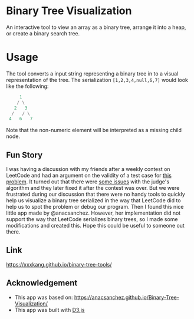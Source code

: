 # Binary Tree Visualization

An interactive tool to view an array as a binary tree, arrange it into a heap, or create a binary search tree.

# Usage

The tool converts a input string representing a binary tree in to a visual representation of the tree. The serialization `[1,2,3,4,null,6,7]` would look like the following:

```python
     1
    / \
   2   3
  /   / \
 4   6   7
```

Note that the non-numeric element will be interpreted as a missing child node.

## Fun Story

I was having a discussion with my friends after a weekly contest on LeetCode and had an argument on the validity of a test case for [this problem](https://leetcode.com/problems/insufficient-nodes-in-root-to-leaf-paths/ "1080. Insufficient Nodes in Root to Leaf Paths"). It turned out that there were [some issues](https://leetcode.com/problems/insufficient-nodes-in-root-to-leaf-paths/discuss/308787/ANNOUNCEMENT-Weekly-Contest-140-has-been-declared-as-*unrated*) with the judge's algorithm and they later fixed it after the contest was over. But we were frustrated during our discussion that there were no handy tools to quickly help us visualize a binary tree serialized in the way that LeetCode did to help us to spot the problem or debug our program. Then I found this nice little app made by @anacsanchez. However, her implementation did not support the way that LeetCode serializes binary trees, so I made some modifications and created this. Hope this could be useful to someone out there.

## Link

https://xxxkang.github.io/binary-tree-tools/

## Acknowledgement
- This app was based on: https://anacsanchez.github.io/Binary-Tree-Visualization/
- This app was built with [D3.js](https://github.com/d3/d3)
